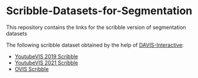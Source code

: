 # Scribble-Datasets-for-Segmentation
This repository contains the links for the scribble version of segmentation datasets

The following scribble dataset obtained by the help of [DAVIS-Interactive](https://github.com/albertomontesg/davis-interactive):
* [YoutubeVIS 2019 Scribble](https://drive.google.com/uc?id=1WFO116YoLYQ8ofkRRzASm_d49Jtq8qFp)
* [YoutubeVIS 2021 Scribble](https://drive.google.com/uc?id=16XMNMy0HE7vpnE3Tl5SS5TxnJoB9hsN8)
* [OVIS Scribble](https://drive.google.com/uc?id=14rB_Y0Ad6OLbosRMT4mv9Fs0kS0Wr_jf)
